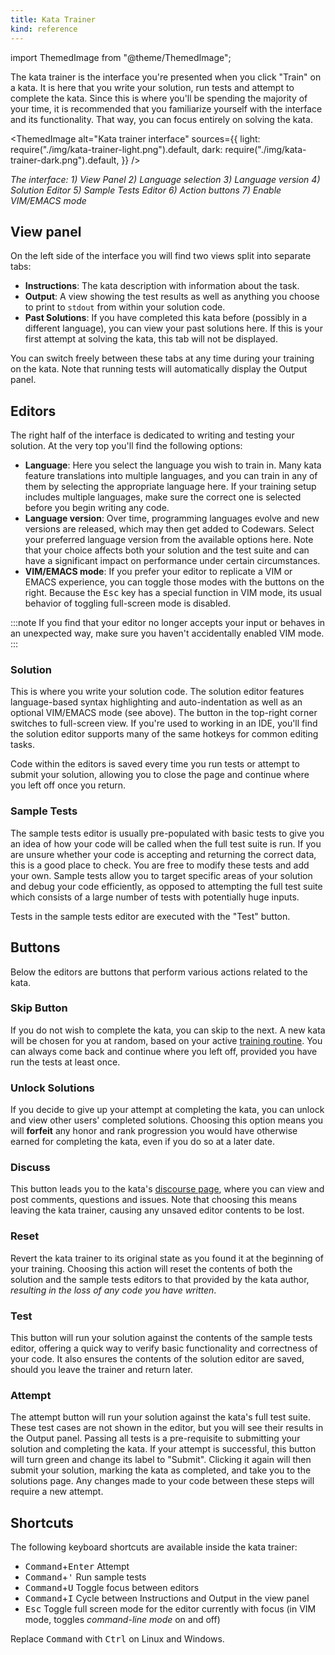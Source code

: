 ```yaml
---
title: Kata Trainer
kind: reference
---
```


import ThemedImage from "@theme/ThemedImage";

The kata trainer is the interface you're presented when you click "Train" on a kata. It is here that you write your solution, run tests and attempt to complete the kata. Since this is where you'll be spending the majority of your time, it is recommended that you familiarize yourself with the interface and its functionality. That way, you can focus entirely on solving the kata.

<ThemedImage
  alt="Kata trainer interface"
  sources={{
    light: require("./img/kata-trainer-light.png").default,
    dark: require("./img/kata-trainer-dark.png").default,
  }}
/>

*The interface: 1) View Panel 2) Language selection 3) Language version 4) Solution Editor 5) Sample Tests Editor 6) Action buttons 7) Enable VIM/EMACS mode*

## View panel
On the left side of the interface you will find two views split into separate tabs:
- **Instructions**: The kata description with information about the task.
- **Output**: A view showing the test results as well as anything you choose to print to `stdout` from within your solution code.
- **Past Solutions**: If you have completed this kata before (possibly in a different language), you can view your past solutions here. If this is your first attempt at solving the kata, this tab will not be displayed.

You can switch freely between these tabs at any time during your training on the kata. Note that running tests will automatically display the Output panel.

## Editors

The right half of the interface is dedicated to writing and testing your solution. At the very top you'll find the following options:
- **Language**: Here you select the language you wish to train in. Many kata feature translations into multiple languages, and you can train in any of them by selecting the appropriate language here. If your training setup includes multiple languages, make sure the correct one is selected before you begin writing any code.
- **Language version**: Over time, programming languages evolve and new versions are released, which may then get added to Codewars. Select your preferred language version from the available options here. Note that your choice affects both your solution and the test suite and can have a significant impact on performance under certain circumstances.
- **VIM/EMACS mode**: If you prefer your editor to replicate a VIM or EMACS experience, you can toggle those modes with the buttons on the right. Because the <kbd>Esc</kbd> key has a special function in VIM mode, its usual behavior of toggling full-screen mode is disabled.

:::note
If you find that your editor no longer accepts your input or behaves in an unexpected way, make sure you haven't accidentally enabled VIM mode.
:::

### Solution
This is where you write your solution code. The solution editor features language-based syntax highlighting and auto-indentation as well as an optional VIM/EMACS mode (see above). The button in the top-right corner switches to full-screen view. If you're used to working in an IDE, you'll find the solution editor supports many of the same hotkeys for common editing tasks.

Code within the editors is saved every time you run tests or attempt to submit your solution, allowing you to close the page and continue where you left off once you return.

### Sample Tests
The sample tests editor is usually pre-populated with basic tests to give you an idea of how your code will be called when the full test suite is run. If you are unsure whether your code is accepting and returning the correct data, this is a good place to check. You are free to modify these tests and add your own. Sample tests allow you to target specific areas of your solution and debug your code efficiently, as opposed to attempting the full test suite which consists of a large number of tests with potentially huge inputs.

Tests in the sample tests editor are executed with the "Test" button.

## Buttons

Below the editors are buttons that perform various actions related to the kata.

### Skip Button
If you do not wish to complete the kata, you can skip to the next. A new kata will be chosen for you at random, based on your active [training routine](/getting-started/finding-kata#personal-trainer). You can always come back and continue where you left off, provided you have run the tests at least once.

### Unlock Solutions
If you decide to give up your attempt at completing the kata, you can unlock and view other users' completed solutions. Choosing this option means you will **forfeit** any honor and rank progression you would have otherwise earned for completing the kata, even if you do so at a later date.

### Discuss
This button leads you to the kata's [discourse page](/concepts/kata/discourse), where you can view and post comments, questions and issues. Note that choosing this means leaving the kata trainer, causing any unsaved editor contents to be lost.

### Reset
Revert the kata trainer to its original state as you found it at the beginning of your training. Choosing this action will reset the contents of both the solution and the sample tests editors to that provided by the kata author, _resulting in the loss of any code you have written_.

### Test
This button will run your solution against the contents of the sample tests editor, offering a quick way to verify basic functionality and correctness of your code. It also ensures the contents of the solution editor are saved, should you leave the trainer and return later.

### Attempt
The attempt button will run your solution against the kata's full test suite. These test cases are not shown in the editor, but you will see their results in the Output panel. Passing all tests is a pre-requisite to submitting your solution and completing the kata. If your attempt is successful, this button will turn green and change its label to "Submit". Clicking it again will then submit your solution, marking the kata as completed, and take you to the solutions page. Any changes made to your code between these steps will require a new attempt.

## Shortcuts

The following keyboard shortcuts are available inside the kata trainer:

- <kbd>Command</kbd>+<kbd>Enter</kbd> Attempt
- <kbd>Command</kbd>+<kbd>'</kbd> Run sample tests
- <kbd>Command</kbd>+<kbd>U</kbd> Toggle focus between editors
- <kbd>Command</kbd>+<kbd>I</kbd> Cycle between Instructions and Output in the view panel
- <kbd>Esc</kbd> Toggle full screen mode for the editor currently with focus (in VIM mode, toggles *command-line mode* on and off)

Replace <kbd>Command</kbd> with <kbd>Ctrl</kbd> on Linux and Windows.
